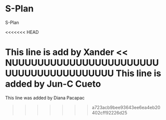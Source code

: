 S-Plan
======

S-Plan


<<<<<<< HEAD

















This line is add by Xander << NUUUUUUUUUUUUUUUUUUUUUUUUUUUUUUUUUUUUUUUU
This line is added by Jun-C Cueto
=======
This line was added by Diana Pacapac
>>>>>>> a723acb9bee93643ee6ea4eb20402cff92226d25
